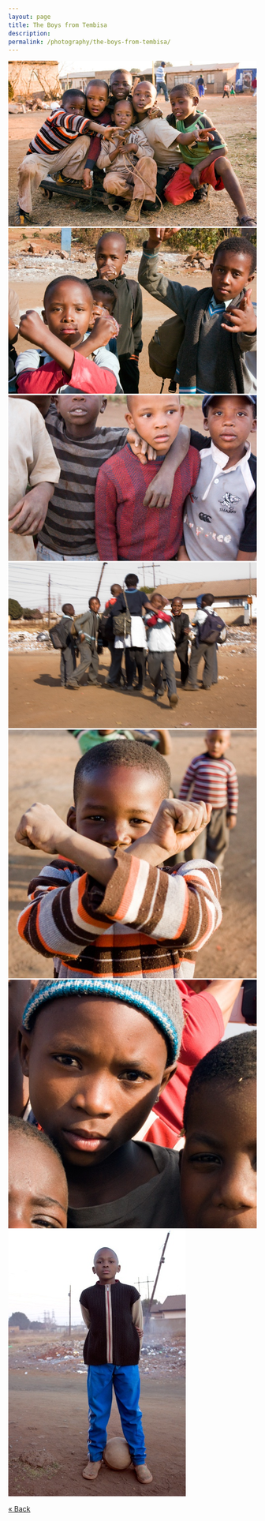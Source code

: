 ```yaml
---
layout: page
title: The Boys from Tembisa
description:
permalink: /photography/the-boys-from-tembisa/
---
```


<div class="gallery-box">
  <div class="gallery">
    <img src="/images/photography/the-boys-from-tembisa/the-boys-from-tembisa_001.jpg" loading="lazy">
    <img src="/images/photography/the-boys-from-tembisa/the-boys-from-tembisa_002.jpg" loading="lazy">
    <img src="/images/photography/the-boys-from-tembisa/the-boys-from-tembisa_003.jpg" loading="lazy">
    <img src="/images/photography/the-boys-from-tembisa/the-boys-from-tembisa_004.jpg" loading="lazy">
    <img src="/images/photography/the-boys-from-tembisa/the-boys-from-tembisa_005.jpg" loading="lazy">
    <img src="/images/photography/the-boys-from-tembisa/the-boys-from-tembisa_006.jpg" loading="lazy">
    <img src="/images/photography/the-boys-from-tembisa/the-boys-from-tembisa_007.jpg" loading="lazy">
  </div>
</div>

[« Back](<javascript:history.back()>)
